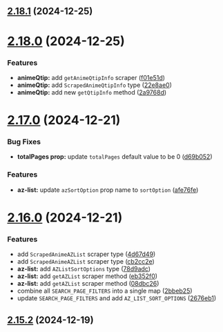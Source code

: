 ## [2.18.1](https://github.com/ghoshRitesh12/aniwatch/compare/v2.18.0...v2.18.1) (2024-12-25)



# [2.18.0](https://github.com/ghoshRitesh12/aniwatch/compare/v2.17.0...v2.18.0) (2024-12-25)


### Features

* **animeQtip:** add `getAnimeQtipInfo` scraper ([f01e51d](https://github.com/ghoshRitesh12/aniwatch/commit/f01e51ddbd1772eb412512b74dea0025eac9c7f7))
* **animeQtip:** add `ScrapedAnimeQtipInfo` type ([22e8ae0](https://github.com/ghoshRitesh12/aniwatch/commit/22e8ae05227b54e3249dfb92689f2a3f835f5bff))
* **animeQtip:** add new `getQtipInfo` method ([2a9768d](https://github.com/ghoshRitesh12/aniwatch/commit/2a9768d3d9380a18ad478878bd309fc4dfa22500))



# [2.17.0](https://github.com/ghoshRitesh12/aniwatch/compare/v2.16.0...v2.17.0) (2024-12-21)


### Bug Fixes

* **totalPages prop:** update `totalPages` default value to be 0 ([d69b052](https://github.com/ghoshRitesh12/aniwatch/commit/d69b05209c6c0d06a684fac4b30f0d9d10a7e721))


### Features

* **az-list:** update `azSortOption` prop name to `sortOption` ([afe76fe](https://github.com/ghoshRitesh12/aniwatch/commit/afe76fe4f64122b44e0030d84d83877aed411abb))



# [2.16.0](https://github.com/ghoshRitesh12/aniwatch/compare/v2.15.2...v2.16.0) (2024-12-21)


### Features

* add `ScrapedAnimeAZList` scraper type ([4d67d49](https://github.com/ghoshRitesh12/aniwatch/commit/4d67d492d7084edaac1971db3a642c27a315949f))
* add `ScrapedAnimeAZList` scraper type ([cb2cc2e](https://github.com/ghoshRitesh12/aniwatch/commit/cb2cc2e9b1ea0580c0de5f60f59e1ab9cc7bc0bd))
* **az-list:** add `AZListSortOptions` type ([78d9adc](https://github.com/ghoshRitesh12/aniwatch/commit/78d9adcec28108716b1bf12f17547714d7dc2f5a))
* **az-list:** add `getAZList` scraper method ([eb352f0](https://github.com/ghoshRitesh12/aniwatch/commit/eb352f026c25c3e4e1496b81ba5be23e7f9d34cf))
* **az-list:** add `getAZList` scraper method ([08dbc26](https://github.com/ghoshRitesh12/aniwatch/commit/08dbc266e5d6cc6f91df518fc67f0a6324d62980))
* combine all `SEARCH_PAGE_FILTERS` into a single map ([2bbeb25](https://github.com/ghoshRitesh12/aniwatch/commit/2bbeb2545e2f5fa025e8d7a95c13876d9d2336a6))
* update `SEARCH_PAGE_FILTERS` and add `AZ_LIST_SORT_OPTIONS` ([2676eb1](https://github.com/ghoshRitesh12/aniwatch/commit/2676eb175340991f7ffec9ab80c2d982723cecb9))



## [2.15.2](https://github.com/ghoshRitesh12/aniwatch/compare/v2.15.1...v2.15.2) (2024-12-19)



